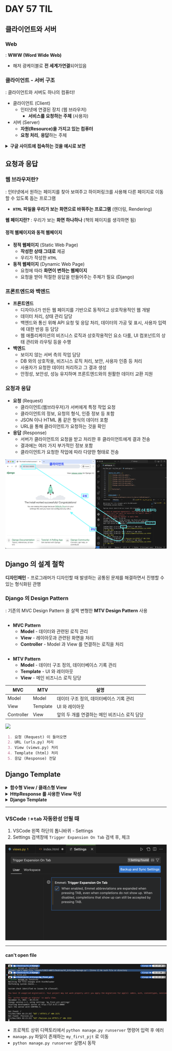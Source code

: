 # DAY 57 TIL
## 클라이언트와 서버

### Web
: **WWW (Word Wide Web)**
* 해저 광케이블로 **전 세계가연결**되어있음

### 클라이언트 - 서버 구조
: 클라이언트와 서버도 하나의 컴퓨터!

* 클라이언트 (Client)
  * 인터넷에 연결된 장치 (웹 브라우저)
    * **서비스를 요청하는 주체** (사용자)
* 서버 (Server)
  * **자원(Resource)을 가지고 있는 컴퓨터**
  * **요청 처리**, **응답**하는 주체

<details>
<summary><b>구글 사이트에 접속하는 것을 예시로 보면</b></summary>
<div markdown="1">


1. 사용자가 `google.html` 파일 요청
2. 구글 서버가 요청을 받아 `google.html` 파일을 사용자의 컴퓨터로 전달
3. 사용자의 컴퓨터의 웹 브라우저가 `google.html` 파일을 해석해 보기 좋게 보여줌

  **구글 서버(Server) - 웹 브라우저(Client)**
</details>
</div>


## 요청과 응답

### 웹 브라우저란?
: 인터넷에서 원하는 페이지를 찾아 보여주고 하이퍼링크를 사용해 다른 페이지로 이동할 수 있도록 돕는 프로그램
* **`HTML` 파일을 우리가 보는 화면으로 바꿔주는 프로그램** (렌더링, Rendering)

**웹 페이지란?**
: 우리가 보는 **화면 하나하나** (책의 페이지를 생각하면 됨)

#### 정적 웹페이지와 동적 웹페이지
* **정적 웹페이지** (Static Web Page)
  * **작성한 상태 그대로** 제공
  * 우리가 작성한 `HTML`
* **동적 웹페이지** (Dynamic Web Page)
  * 요청에 따라 **화면이 변하는 웹페이지**
  * 요청을 받아 적절한 응답을 만들어주는 주체가 필요 (Django)

### 프론트엔드와 백엔드
* **프론트엔드**
  * 디자이너가 만든 웹 페이지를 기반으로 동적이고 상호작용적인 웹 개발
  * 데이터 처리, 상태 관리 담당
  * 백엔드와 통신 위해 API 요청 및 응답 처리, 데이터의 가공 및 표시, 사용자 입력에 대한 반응 등 담당
  * 웹 애플리케이션의 비즈니스 로직과 상호작용적인 요소 다룸, UI 컴포넌트의 상태 관리와 라우팅 등을 수행
* **백엔드**
  * 보이지 않는 서버 측의 작업 담당
  * DB 와의 상호작용, 비즈니스 로직 처리, 보안, 사용자 인증 등 처리
  * 사용자가 요청한 데이터 처리하고 그 결과 생성
  * 안정성, 보안성, 성능 유지하며 프론트엔드와의 원활한 데이터 교환 지원

### 요청과 응답
* **요청** (Request)
  * 클라이언트(웹브라우저)가 서버에게 특정 작업 요청
  * 클라이언트의 정보, 요청의 형식, 인증 정보 등 포함
  * JSON 이나 HTML 폼 같은 형식의 데이터 포함
  * URL을 통해 클라이언트가 요청하는 것을 확인
* **응답** (Response)
  * 서버가 클라이언트의 요청을 받고 처리한 후 클라이언트에게 결과 전송
  * 결과에는 여러 가지 부가적인 정보 포함
  * 클라이언트가 요청한 작업에 따라 다양한 형태로 전송

![](/img/241212_request_response.png)


## Django 의 설계 철학

**디자인패턴** - 프로그래머가 디자인할 때 발생하는 공통된 문제를 해결하면서 진행할 수 있는 형식화된 관행

### Django 의 Design Pattern
: 기존의 MVC Design Pattern 을 살짝 변형한 **MTV Design Pattern** 사용

```
```

* **MVC Pattern**
  * **Model**  - 데이터와 관련된 로직 관리
  * **View** - 레이아웃과 관련된 화면을 처리
  * **Controller** - Model 과 View 를 연결하는 로직을 처리

```markdown
```
* **MTV Pattern**
  * **Model** - 데이터 구조 정의, 데이터베이스 기록 관리
  * **Template** - UI 와 레이아웃
  * **View** - 메인 비즈니스 로직 담당


|MVC|MTV|설명|
|---|---|---|
|Model|Model|데이터 구조 정의, 데이터베이스 기록 관리|
|View|Template|UI 와 레이아웃|
|Controller|View|앞의 두 개를 연결하는 메인 비즈니스 로직 담당|





![](https://teamsparta.notion.site/image/https%3A%2F%2Fprod-files-secure.s3.us-west-2.amazonaws.com%2F83c75a39-3aba-4ba4-a792-7aefe4b07895%2F18d8b87d-b319-42c3-84b4-32ca467a42bc%2FUntitled.png?table=block&id=53e2c082-dc47-49ca-af8e-8f0e4afd5120&spaceId=83c75a39-3aba-4ba4-a792-7aefe4b07895&width=2000&userId=&cache=v2)

```markdown
 1. 요청 (Request) 이 들어오면
 2. URL (urls.py) 처리
 3. View (views.py) 처리
 4. Template (html) 처리
 5. 응답 (Response) 전달
```

## Django Template

<details>
<summary><b>함수형 View / 클래스형 View</b></summary>
<div markdown="1">

* **함수**형
  * 복잡한 로직이 아닐 때 주로 사용
  * 흐름이 눈에 다 보임
* **클래스**형
  * 코드를 줄일 수 있음 (상속)

</details>
</div>

<details>
<summary><b>HttpResponse 를 사용한 View 작성</b></summary>
<div markdown="1">


### 1. **`urls.py` 파일**
```py
from django.contrib import admin
from django.urls import path
from articles import views # articles 폴더의 views 파일

urlpatterns = [
    path('admin/', admin.site.urls),
    path('index/', views.index), # views 파일의 index 함수로 연결!
]
```

### 2. **`views.py` 파일**

```py
from django.shortcuts import render
from django.http import HttpResponse


# Create your views here.
# 함수형 Views 사용 -> 인자로 request 를 받아주면 Django 에서 알아서 처리해줌
def index(request):
    response = HttpResponse(
        "<h1>Hello, Django!</h1>" # HttpResponse(내가 Response 로 주고 싶은 HTML)
    )
    return response
```

### 3. `runserver`
```py
python manage.py runserver
```

### 4. 서버주소/index 로 들어가기


![](/img/241212_HttpResponse.png)


```markdown
> 1. Chrome
> 2. HttpRequest
> 3. urls.py
> 4. views.py
> 5. HttpResponse
> 6. Chrome
> 순서로 동작한다!

```
</details>
</div>


<details>
<summary><b>Django Template</b></summary>
<div markdown="1">


### 1. `urls.py` 파일
```py
from django.contrib import admin
from django.urls import path
from articles import views # articles 폴더의 views 파일

urlpatterns = [
    path('admin/', admin.site.urls),
    path('index/', views.index), # views 파일의 index 함수로 연결!
    path('users/', views.users)
]
```

### 2. `views.py` 파일
```py
# index/ 경로로 들어오면 실행되는 함수
def index(request):
    # render(request, Tamplate파일)
    # Template 를 렌더링해서 HTML 파일을 리턴해주는 함수
    return render(request, "index.html")


def users(request):
    return render(request, "users.html")
```

### 3. `html` 파일 (Template)
1. `articles` 앱 폴더 아래에 `templates` 폴더 만들기
2. `templates` 폴더 아래에 `html` 파일 작성

```html
<!DOCTYPE html>
<html lang="en">
<head>
    <meta charset="UTF-8">
    <meta name="viewport" content="width=device-width, initial-scale=1.0">
    <title>Document</title>
</head>
<body>
    <h1>Hello, Django!</h1>
    <div>HIIIIIII XD</div>
</body>
</html>
```
* `index.html` 파일

```html
<!DOCTYPE html>
<html lang="en">
<head>
    <meta charset="UTF-8">
    <meta name="viewport" content="width=device-width, initial-scale=1.0">
    <title>Document</title>
</head>
<body>
    <h1>User Page</h1>
</body>
</html>
```
* `users.html` 파일


#### 4. `runserver`

![](/img/241212_index_html.png)
* `index/`

![](/img/241212_users_html.png)
* `users/`


```markdown
> 1. HttpRequest
> 2. URLs
> 3. Views
> 4. Template
> 5. View
> 6. HttpResponse
```
</details>
</div>

---

### VSCode `!`+`tab` 자동완성 안될 때

1. VSCode 왼쪽 하단의 톱니바퀴 - Settings
2. Settings 검색창에 `Trigger Expansion On Tab` 검색 후, 체크

![](/img/241212_VSCode_trigger_expansion_on_tab.png)




---

#### can't open file

![](/img/241212_cant_open_file.png)

* 프로젝트 상위 디렉토리에서 `python manage.py runserver` 명령어 입력 후 에러
* `manage.py` 파일이 존재하는 `my_first_pjt` 로 이동 
* `python manage.py runserver` 실행시 동작


